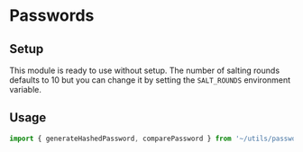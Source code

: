 # Passwords

## Setup
This module is ready to use without setup. The number of salting rounds defaults to 10 but you can change it by setting the `SALT_ROUNDS` environment variable.

## Usage
```typescript
import { generateHashedPassword, comparePassword } from '~/utils/passwords.utils.ts';
```
